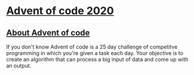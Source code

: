 # [Advent of code 2020](https://adventofcode.com/2020)

## [About Advent of code](https://adventofcode.com/about)

If you don't know Advent of code is a 25 day challenge of competitve programming in which you're given a task each day. 
Your objective is to create an algorithm that can process a big input of data and come up with an output.